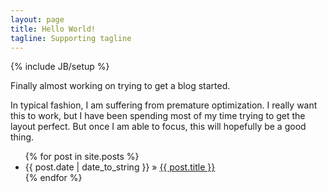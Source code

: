 ```yaml
---
layout: page
title: Hello World!
tagline: Supporting tagline
---
```

{% include JB/setup %}

<p>
Finally almost working on trying to get a blog started.
</p>
<p>
In typical fashion, I am suffering from premature optimization.
I really want this to work, but I have been spending most of my time trying to get the layout perfect. 
But once I am able to focus, this will hopefully be a good thing.
</p>

<ul class="posts">
  {% for post in site.posts %}
    <li><span>{{ post.date | date_to_string }}</span> &raquo; <a href="{{ BASE_PATH }}{{ post.url }}">{{ post.title }}</a></li>
  {% endfor %}
</ul>
